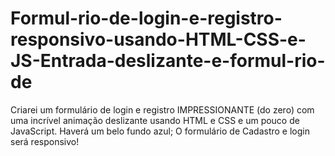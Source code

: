 # Formul-rio-de-login-e-registro-responsivo-usando-HTML-CSS-e-JS-Entrada-deslizante-e-formul-rio-de
Criarei um formulário de login e registro IMPRESSIONANTE (do zero)  com uma incrível animação deslizante usando HTML e CSS e um pouco de JavaScript. Haverá um belo fundo azul; O formulário de Cadastro e login será responsivo!
